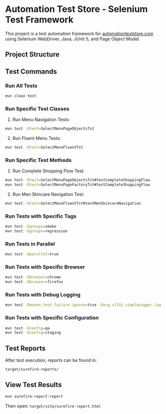 # Automation Test Store - Selenium Test Framework

This project is a test automation framework for [automationteststore.com](https://automationteststore.com/) using Selenium WebDriver, Java, JUnit 5, and Page Object Model.

## Project Structure 

## Test Commands

### Run All Tests
```bash
mvn clean test
```

### Run Specific Test Classes

1. Run Menu Navigation Tests:
```bash
mvn test -Dtest=SelectMenuPageObjectsTst
```

2. Run Fluent Menu Tests:
```bash
mvn test -Dtest=SelectMenuFluentTst
```

### Run Specific Test Methods

1. Run Complete Shopping Flow Test:
```bash
mvn test -Dtest=SelectMenuPageObjectsTst#testCompleteShoppingFlow
mvn test -Dtest=SelectMenuPageFactoryTst#testCompleteShoppingFlow
```

2. Run Men Skincare Navigation Test:
```bash
mvn test -Dtest=SelectMenuFluentTst#testMenSkincareNavigation
```

### Run Tests with Specific Tags
```bash
mvn test -Dgroups=smoke
mvn test -Dgroups=regression
```

### Run Tests in Parallel
```bash
mvn test -Dparallel=true
```

### Run Tests with Specific Browser
```bash
mvn test -Dbrowser=chrome
mvn test -Dbrowser=firefox
```

### Run Tests with Debug Logging
```bash
mvn test -Dmaven.test.failure.ignore=true -Dorg.slf4j.simpleLogger.log.org.apache.maven.cli.transfer.Slf4jMavenTransferListener=WARN
```

### Run Tests with Specific Configuration
```bash
mvn test -Dconfig=qa
mvn test -Dconfig=staging
```

## Test Reports
After test execution, reports can be found in:
```bash
target/surefire-reports/
```

## View Test Results
```bash
mvn surefire-report:report
```
Then open: `target/site/surefire-report.html` 